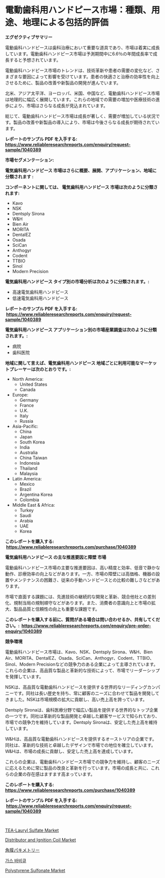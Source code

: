 <p><h1>電動歯科用ハンドピース市場：種類、用途、地理による包括的評価</h1></p><p><strong>エグゼクティブサマリー</strong></p>
<p><p>電動歯科ハンドピースは歯科治療において重要な道具であり、市場は着実に成長しています。電動歯科ハンドピース市場は予測期間中に6.6％の年間成長率で成長すると予想されています。</p><p>電動歯科ハンドピース市場のトレンドは、技術革新や患者の需要の変化など、さまざまな要因によって影響を受けています。患者の快適さと治療の効率性を向上させるために、製品の改善や新製品の開発が進んでいます。</p><p>北米、アジア太平洋、ヨーロッパ、米国、中国など、電動歯科ハンドピース市場は地理的に幅広く展開しています。これらの地域での需要の増加や医療技術の進歩により、市場はさらなる成長が見込まれています。</p><p>総じて、電動歯科ハンドピース市場は成長が著しく、需要が増加している状況です。製品の改善や新製品の導入により、市場は今後さらなる成長が期待されています。</p></p>
<p><strong>レポートのサンプル PDF を入手する: <a href="https://www.reliableresearchreports.com/enquiry/request-sample/1040389">https://www.reliableresearchreports.com/enquiry/request-sample/1040389</a></strong></p>
<p><strong>市場セグメンテーション:</strong></p>
<p><strong> 電気歯科用ハンドピース 市場はさらに概要、展開、アプリケーション、地域に分類されます :</strong></p>
<p><strong>コンポーネントに関しては、 電気歯科用ハンドピース 市場は次のように分類されます: &nbsp;</strong></p>
<p><ul><li>Kavo</li><li>NSK</li><li>Dentsply Sirona</li><li>W&H</li><li>Bien Air</li><li>MORITA</li><li>DentalEZ</li><li>Osada</li><li>SciCan</li><li>Anthogyr</li><li>Codent</li><li>TTBIO</li><li>Sinol</li><li>Modern Precision</li></ul></p>
<p><strong> 電気歯科用ハンドピース タイプ別の市場分析は次のように分類されます。:</strong></p>
<p><ul><li>高速電気歯科用ハンドピース</li><li>低速電気歯科用ハンドピース</li></ul></p>
<p><strong>レポートのサンプル PDF を入手する: &nbsp;<a href="https://www.reliableresearchreports.com/enquiry/request-sample/1040389">https://www.reliableresearchreports.com/enquiry/request-sample/1040389</a></strong></p>
<p><strong> 電気歯科用ハンドピース アプリケーション別の市場産業調査は次のように分類されます。:</strong></p>
<p><ul><li>病院</li><li>歯科医院</li></ul></p>
<p><strong>地域に関して言えば、電気歯科用ハンドピース 地域ごとに利用可能なマーケットプレーヤーは次のとおりです。:</strong></p>
<p><ul>
    <li>
        North America:
        <ul>
            <li>United States</li>
            <li>Canada</li>
        </ul>
    </li>
    <li>
        Europe:
        <ul>
            <li>Germany</li>
            <li>France</li>
            <li>U.K.</li>
            <li>Italy</li>
            <li>Russia</li>
        </ul>
    </li>
    <li>
        Asia-Pacific:
        <ul>
            <li>China</li>
            <li>Japan</li>
            <li>South Korea</li>
            <li>India</li>
            <li>Australia</li>
            <li>China Taiwan</li>
            <li>Indonesia</li>
            <li>Thailand</li>
            <li>Malaysia</li>
        </ul>
    </li>
    <li>
        Latin America:
        <ul>
            <li>Mexico</li>
            <li>Brazil</li>
            <li>Argentina Korea</li>
            <li>Colombia</li>
        </ul>
    </li>
    <li>
        Middle East & Africa:
        <ul>
            <li>Turkey</li>
            <li>Saudi</li>
            <li>Arabia</li>
            <li>UAE</li>
            <li>Korea</li>
        </ul>
    </li>
    </ul></p>
<p><strong>このレポートを購入する: &nbsp;<a href="https://www.reliableresearchreports.com/purchase/1040389">https://www.reliableresearchreports.com/purchase/1040389</a></strong></p>
<p><strong>電気歯科用ハンドピース の主な推進要因と障壁 市場</strong></p>
<p><p>電動歯科ハンドピース市場の主要な推進要因は、高い精度と効率、低音で静かな動作、診療効率の向上などがあります。一方、市場の障壁には高価格、機器の設置やメンテナンスの困難さ、従来の手動ハンドピースとの比較の難しさなどがあります。</p><p>市場で直面する課題には、先進技術の継続的な開発と革新、競合他社との差別化、規制当局の規制順守などがあります。また、消費者の意識向上と市場の拡大、製品品質と信頼性の向上も重要な課題です。</p></p>
<p><strong>このレポートを購入する前に、質問がある場合は問い合わせるか、共有してください。:&nbsp; <a href="https://www.reliableresearchreports.com/enquiry/pre-order-enquiry/1040389">https://www.reliableresearchreports.com/enquiry/pre-order-enquiry/1040389</a></strong></p>
<p><strong>競争環境</strong></p>
<p><p>電動歯科ハンドピース市場は、Kavo、NSK、Dentsply Sirona、W&H、Bien Air、MORITA、DentalEZ、Osada、SciCan、Anthogyr、Codent、TTBIO、Sinol、Modern Precisionなどの競争力のある企業によって主導されています。これらの企業は、高品質な製品と革新的な技術によって、市場でリーダーシップを発揮しています。</p><p>NSKは、高品質な電動歯科ハンドピースを提供する世界的なリーディングカンパニーです。同社は長い歴史を持ち、常に顧客のニーズに合わせて製品を開発してきました。NSKは市場規模の拡大に貢献し、高い売上高を誇っています。</p><p>Dentsply Sironaは、歯科医療分野で幅広い製品を提供する世界的なトップ企業の一つです。同社は革新的な製品開発と卓越した顧客サービスで知られており、市場での競争力を維持しています。Dentsply Sironaは、安定した売上高を維持しています。</p><p>W&Hは、高品質な電動歯科ハンドピースを提供するオーストリアの企業です。同社は、革新的な技術と卓越したデザインで市場での地位を確立しています。W&Hは、市場の成長に貢献し、安定した売上高を達成しています。</p><p>これらの企業は、電動歯科ハンドピース市場での競争力を維持し、顧客のニーズに応えるために常に製品の改良と革新を行っています。市場の成長と共に、これらの企業の存在感はますます高まっています。</p></p>
<p><strong>このレポートを購入する: &nbsp; <a href="https://www.reliableresearchreports.com/purchase/1040389">https://www.reliableresearchreports.com/purchase/1040389</a></strong></p>
<p><strong>レポートのサンプル PDF を入手する: &nbsp;<a href="https://www.reliableresearchreports.com/enquiry/request-sample/1040389">https://www.reliableresearchreports.com/enquiry/request-sample/1040389</a></strong><strong></strong></p>
<p>&nbsp;</p>
<p><p><a href="https://frill-swim-3cd.notion.site/TEA-Lauryl-Sulfate-Market-Research-Report-Unlocks-Analysis-on-the-Market-Financial-Status-Market-Si-15ee665fbad149ef9d7922d05c1810e1">TEA-Lauryl Sulfate Market</a></p><p><a href="https://view.publitas.com/reportprime-1/distributor-and-ignition-coil-market-provides-detailed-segmentation-of-this-market-based-on-type-application-and-region-and-forecast-for-the-period-from-2023-2030/">Distributor and Ignition Coil Market</a></p><p><a href="https://github.com/oqoeusbvpadwjs08/Market-Research-Report-List-1/blob/main/1397952188620.md">角膜パキメトリー</a></p><p><a href="https://github.com/vs2869dizt0/Market-Research-Report-List-1/blob/main/8974282188485.md">가스 바비큐</a></p><p><a href="https://issuu.com/reportprime-2/docs/polystyrene-sulfonate-market-size-2030.pptx">Polystyrene Sulfonate Market</a></p></p>
